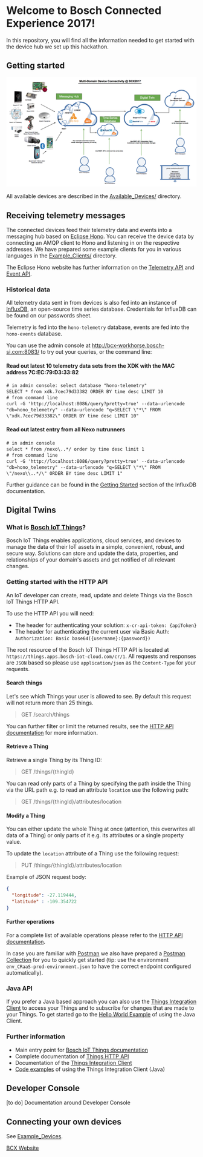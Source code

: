 # Welcome to Bosch Connected Experience 2017!

In this repository, you will find all the information needed to get started with the device hub we set up this hackathon.

## Getting started

![Overview diagram](Overview.png "Overview diagram")

All available devices are described in the [Available_Devices/](Available_Devices/) directory.

## Receiving telemetry messages

The connected devices feed their telemetry data and events into a messaging hub based on [Eclipse Hono](https://www.eclipse.org/hono/).
You can receive the device data by connecting an AMQP client to Hono and listening in on the respective addresses. We have prepared some example
clients for you in various languages in the [Example_Clients/](Example_Clients/) directory.

The Eclipse Hono website has further information on the [Telemetry API](https://www.eclipse.org/hono/api/Telemetry-API/) and [Event API](https://www.eclipse.org/hono/api/Event-API/).

### Historical data

All telemetry data sent in from devices is also fed into an instance of [InfluxDB](https://github.com/influxdata/influxdb), an open-source time series database. 
Credentials for InfluxDB can be found on our passwords sheet.

Telemetry is fed into the `hono-telemetry` database, events are fed into the `hono-events` database.

You can use the admin console at http://bcx-workhorse.bosch-si.com:8083/ to try out your queries,
or the command line:

#### Read out latest 10 telemetry data sets from the XDK with the MAC address 7C:EC:79:D3:33:82

```
# in admin console: select database "hono-telemetry"
SELECT * from xdk.7cec79d33382 ORDER BY time desc LIMIT 10
# from command line
curl -G 'http://localhost:8086/query?pretty=true' --data-urlencode "db=hono_telemetry" --data-urlencode "q=SELECT \"*\" FROM \"xdk.7cec79d33382\" ORDER BY time desc LIMIT 10"
````

#### Read out latest entry from all Nexo nutrunners

```
# in admin console
select * from /nexo\..*/ order by time desc limit 1
# from command line
curl -G 'http://localhost:8086/query?pretty=true' --data-urlencode "db=hono_telemetry" --data-urlencode "q=SELECT \"*\" FROM \"/nexo\\..*/\" ORDER BY time desc LIMIT 1"
````

Further guidance can be found in the [Getting Started](https://docs.influxdata.com/influxdb/v1.2/introduction/getting_started/) section of the InfluxDB documentation.

## Digital Twins

### What is [Bosch IoT Things](https://things.apps.bosch-iot-cloud.com/)?

Bosch IoT Things enables applications, cloud services, and devices to manage the data of their IoT assets in a simple, convenient, robust, and secure way. Solutions can store and update the data, properties, and relationships of your domain's assets and get notified of all relevant changes.

### Getting started with the HTTP API
An IoT developer can create, read, update and delete Things via the Bosch IoT Things HTTP API. 

To use the HTTP API you will need:

 * The header for authenticating your solution: ``x-cr-api-token: {apiToken}``
 * The header for authenticating the current user via Basic Auth: ``Authorization: Basic base64({username}:{password})``

The root resource of the Bosch IoT Things HTTP API is located at ``https://things.apps.bosch-iot-cloud.com/cr/1``.
All requests and responses are ``JSON`` based so please use ``application/json`` as the ``Content-Type`` for your 
requests.

#### Search things
Let's see which Things your user is allowed to see. By default this request will not return more than 25 things.

> GET /search/things

You can further filter or limit the returned results, see the 
[HTTP API documentation](https://things.apps.bosch-iot-cloud.com/documentation/rest/#) for more information.

#### Retrieve a Thing
Retrieve a single Thing by its Thing ID:

> GET /things/{thingId}

You can read only parts of a Thing by specifying the path inside the Thing via the URL path e.g. to read an 
attribute ``location`` use the following path:

> GET /things/{thingId}/attributes/location

#### Modify a Thing

You can either update the whole Thing at once (attention, this overwrites all data of a Thing) or only parts of it 
e.g. its attributes or a single property value. 

To update the ``location`` attribute of a Thing use the following request:
> PUT /things/{thingId}/attributes/location

Example of JSON request body:
```json
{
  "longitude": -27.119444,
  "latitude" : -109.354722
}
```
#### Further operations

For a complete list of available operations please refer to the 
[HTTP API documentation](https://things.apps.bosch-iot-cloud.com/documentation/rest/#).

In case you are familiar with [Postman](https://www.getpostman.com/) we also have prepared a 
[Postman Collection](https://github.com/bsinno/iot-things-examples/tree/master/postman-collection)
for you to quickly get started (tip: use the environment ``env_CRaaS-prod-environment.json`` to have the correct 
endpoint configured automatically).

### Java API

If you prefer a Java based approach you can also use the 
[Things Integration Client](https://cr.apps.bosch-iot-cloud.com/dokuwiki/doku.php?id=005_dev_guide:005_java_api:005_java_api) 
to access your Things and to subscribe for changes that are made to your Things.
To get started go to the 
[Hello World Example](https://things.apps.bosch-iot-cloud.com/dokuwiki/doku.php?id=005_dev_guide:tutorial:000_hello_world)
of using the Java Client.

### Further information
* Main entry point for 
[Bosch IoT Things documentation](https://things.apps.bosch-iot-cloud.com/dokuwiki/doku.php?id=start)
* Complete documentation of [Things HTTP API](https://cr.apps.bosch-iot-cloud.com/documentation/rest/#)
* Documentation of the 
[Things Integration Client](https://cr.apps.bosch-iot-cloud.com/dokuwiki/doku.php?id=005_dev_guide:005_java_api:005_java_api)
* [Code examples](https://github.com/bsinno/iot-things-examples) of using the Things Integration Client (Java)

## Developer Console

[to do] Documentation around Developer Console

## Connecting your own devices

See [Example_Devices](Example_Devices/).


[BCX Website](http://bcw.bosch-si.com/berlin/bcw-hackathon/) 
